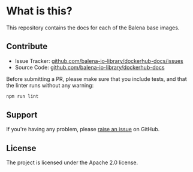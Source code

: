 # What is this?

This repository contains the docs for each of the Balena base images.

Contribute
----------

- Issue Tracker: [github.com/balena-io-library/dockerhub-docs/issues](https://github.com/balena-io-library/dockerhub-docs/issues)
- Source Code: [github.com/balena-io-library/dockerhub-docs](https://github.com/resin-io/balena-io-library/dockerhub-docs)

Before submitting a PR, please make sure that you include tests, and that the
linter runs without any warning:

```sh
npm run lint
```

Support
-------

If you're having any problem, please [raise an
issue](https://github.com/balena-io-library/dockerhub-docs/issues/new) on GitHub.

License
-------

The project is licensed under the Apache 2.0 license.

